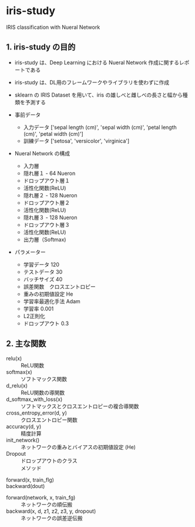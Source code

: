 # iris-study
IRIS classification with Nueral Network 

## 1. iris-study の目的
* iris-study は、Deep Learning における Nueral Network 作成に関するレポートである
* iris-study は、DL用のフレームワークやライブラリを使わずに作成
* sklearn の IRIS Dataset を用いて、iris の雄しべと雌しべの長さと幅から種類を予測する
* 事前データ
    * 入力データ ['sepal length (cm)', 'sepal width (cm)', 'petal length (cm)', 'petal width (cm)']
    * 訓練データ ['setosa', 'versicolor', 'virginica']

* Nueral Network の構成
    + 入力層
    + 隠れ層１ - 64 Nueron
    + ドロップアウト層１
    + 活性化関数(ReLU)
    + 隠れ層２ - 128 Nueron
    + ドロップアウト層２
    + 活性化関数(ReLU)
    + 隠れ層３ - 128 Nueron
    + ドロップアウト層３
    + 活性化関数(ReLU)
    + 出力層（Softmax)

* パラメーター
    * 学習データ 120
    * テストデータ 30
    * バッチサイズ 40
    * 誤差関数　クロスエントロピー
    * 重みの初期値設定  He
    * 学習率最適化手法 Adam
    * 学習率 0.001
    * L2正則化
    * ドロップアウト 0.3
    

## 2. 主な関数
<dl>
    <dt>relu(x)</dt>
    <dd>ReLU関数</dd>
    <dt>softmax(x)</dt>
    <dd>ソフトマックス関数</dd>
    <dt>d_relu(x)</dt>
    <dd>ReLU関数の導関数</dd>
    <dt>d_softmax_with_loss(x)</dt>
    <dd>ソフトマックスとクロスエントロピーの複合導関数</dd>
    <dt>cross_entropy_error(d, y)</dt>
    <dd>クロスエントロピー関数</dd>
    <dt>accuracy(d, y)</dt>
    <dd>精度計算</dd>
    <dt>init_network()</dt>
    <dd>ネットワークの重みとバイアスの初期値設定 (He)</dd>
    <dt>Dropout</dt>
    <dd>ドロップアウトのクラス</dd>
    <dd>メソッド</dd>
    <dl>
        <dt>forward(x, train_flg)</dt>
        <dt>backward(dout)</dt>
    </dl>
    <dt>forward(network, x, train_fg)</dt>
    <dd>ネットワークの順伝搬</dd>
    <dt>backward(x, d, z1, z2, z3, y, dropout)</dt>
    <dd>ネットワークの誤差逆伝搬</dd>
</dl>



